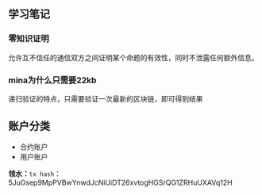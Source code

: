 
## 学习笔记
### 零知识证明
允许互不信任的通信双方之间证明某个命题的有效性，同时不泄露任何额外信息。

### mina为什么只需要22kb
 递归验证的特点，只需要验证一次最新的区块链，即可得到结果

## 账户分类
- 合约账户
- 用户账户

**领水：**`tx hash`：5JuGsep9MpPVBwYnwdJcNiUiDT26xvtogHGSrQG1ZRHuUXAVq12H